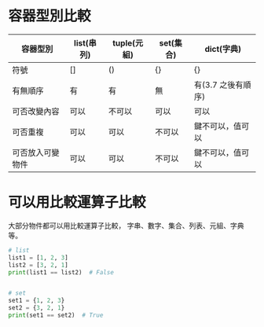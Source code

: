 # 容器型別比較

| 容器型別         | list(串列) | tuple(元組) | set(集合) | dict(字典)         |
| ---------------- | ---------- | ----------- | --------- | ------------------ |
| 符號             | []         | ()          | {}        | {}                 |
| 有無順序         | 有         | 有          | 無        | 有(3.7 之後有順序) |
| 可否改變內容     | 可以       | 不可以      | 可以      | 可以               |
| 可否重複         | 可以       | 可以        | 不可以    | 鍵不可以，值可以   |
| 可否放入可變物件 | 可以       | 可以        | 不可以    | 鍵不可以，值可以   |

# 可以用比較運算子比較

大部分物件都可以用比較運算子比較，
字串、數字、集合、列表、元組、字典等。

```py
# list
list1 = [1, 2, 3]
list2 = [3, 2, 1]
print(list1 == list2)  # False


# set
set1 = {1, 2, 3}
set2 = {3, 2, 1}
print(set1 == set2)  # True
```
